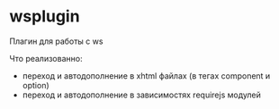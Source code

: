 # wsplugin
Плагин для работы с ws

Что реализованно:

- переход и автодополнение в xhtml файлах (в тегах component и option)
- переход и автодополнение в зависимостях requirejs модулей
